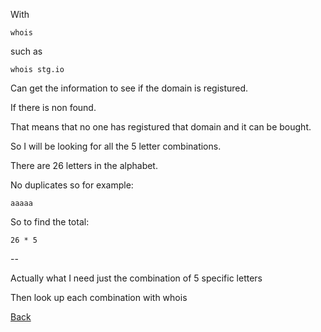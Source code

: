 With

	whois

such as 

	whois stg.io

Can get the information to see if the domain is registured.

If there is non found.

That means that no one has registured that domain and it can be bought.

So I will be looking for all the 5 letter combinations.

There are 26 letters in the alphabet.

No duplicates so for example:

	aaaaa

So to find the total:

	26 * 5

--

Actually what I need just the combination of 5 specific letters

Then look up each combination with whois

[Back](https://jaemnkm.github.io/docs_redirect)